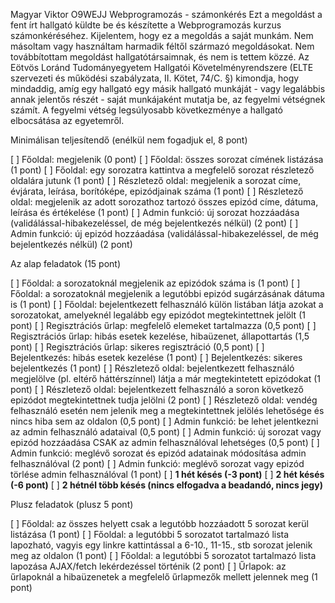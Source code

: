 Magyar Viktor 
O9WEJJ 
Webprogramozás - számonkérés
Ezt a megoldást a fent írt hallgató küldte be és készítette a Webprogramozás kurzus számonkéréséhez.
Kijelentem, hogy ez a megoldás a saját munkám. Nem másoltam vagy használtam harmadik féltől 
származó megoldásokat. Nem továbbítottam megoldást hallgatótársaimnak, és nem is tettem közzé. 
Az Eötvös Loránd Tudományegyetem Hallgatói Követelményrendszere 
(ELTE szervezeti és működési szabályzata, II. Kötet, 74/C. §) kimondja, hogy mindaddig, 
amíg egy hallgató egy másik hallgató munkáját - vagy legalábbis annak jelentős részét - 
saját munkájaként mutatja be, az fegyelmi vétségnek számít. 
A fegyelmi vétség legsúlyosabb következménye a hallgató elbocsátása az egyetemről.

Minimálisan teljesítendő (enélkül nem fogadjuk el, 8 pont)

[ ] Főoldal: megjelenik (0 pont)
[ ] Főoldal: összes sorozat címének listázása (1 pont)
[ ] Főoldal: egy sorozatra kattintva a megfelelő sorozat részletező oldalára jutunk (1 pont)
[ ] Részletező oldal: megjelenik a sorozat címe, évjárata, leírása, borítóképe, epizódjainak száma (1 pont)
[ ] Részletező oldal: megjelenik az adott sorozathoz tartozó összes epizód címe, dátuma, leírása és értékelése (1 pont)
[ ] Admin funkció: új sorozat hozzáadása (validálással-hibakezeléssel, de még bejelentkezés nélkül) (2 pont)
[ ] Admin funkció: új epizód hozzáadása (validálással-hibakezeléssel, de még bejelentkezés nélkül) (2 pont)

Az alap feladatok (15 pont)

[ ] Főoldal: a sorozatoknál megjelenik az epizódok száma is (1 pont)
[ ] Főoldal: a sorozatoknál megjelenik a legutóbbi epizód sugárzásának dátuma is (1 pont)
[ ] Főoldal: bejelentkezett felhasználó külön listában látja azokat a sorozatokat, amelyeknél legalább egy epizódot megtekintettnek jelölt (1 pont)
[ ] Regisztrációs űrlap: megfelelő elemeket tartalmazza (0,5 pont)
[ ] Regisztrációs űrlap: hibás esetek kezelése, hibaüzenet, állapottartás (1,5 pont)
[ ] Regisztrációs űrlap: sikeres regisztráció (0,5 pont)
[ ] Bejelentkezés: hibás esetek kezelése (1 pont)
[ ] Bejelentkezés: sikeres bejelentkezés (1 pont)
[ ] Részletező oldal: bejelentkezett felhasználó megjelölve (pl. eltérő háttérszínnel) látja a már megtekintetett epizódokat (1 pont)
[ ] Részletező oldal: bejelentkezett felhasználó a soron következő epizódot megtekintettnek tudja jelölni (2 pont)
[ ] Részletező oldal: vendég felhasználó esetén nem jelenik meg a megtekintettnek jelölés lehetősége és nincs hiba sem az oldalon (0,5 pont)
[ ] Admin funkció: be lehet jelentkezni az admin felhasználó adataival (0,5 pont)
[ ] Admin funkció: új sorozat vagy epizód hozzáadása CSAK az admin felhasználóval lehetséges (0,5 pont)
[ ] Admin funkció: meglévő sorozat és epizód adatainak módosítása admin felhasználóval (2 pont)
[ ] Admin funkció: meglévő sorozat vagy epizód törlése admin felhasználóval (1 pont)
[ ] **1 hét késés (-3 pont)**
[ ] **2 hét késés (-6 pont)**
[ ] **2 hétnél több késés (nincs elfogadva a beadandó, nincs jegy)**

Plusz feladatok (plusz 5 pont)

[ ] Főoldal: az összes helyett csak a legutóbb hozzáadott 5 sorozat kerül listázása (1 pont)
[ ] Főoldal: a legutóbbi 5 sorozatot tartalmazó lista lapozható, vagyis egy linkre kattintással a 6-10., 11-15., stb sorozat jelenik meg az oldalon (1 pont)
[ ] Főoldal: a legutóbbi 5 sorozatot tartalmazó lista lapozása AJAX/fetch lekérdezéssel történik (2 pont)
[ ] Űrlapok: az űrlapoknál a hibaüzenetek a megfelelő űrlapmezők mellett jelennek meg (1 pont)